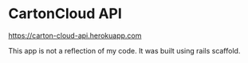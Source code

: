 # CartonCloud API

https://carton-cloud-api.herokuapp.com

This app is not a reflection of my code. It was built using rails scaffold.
